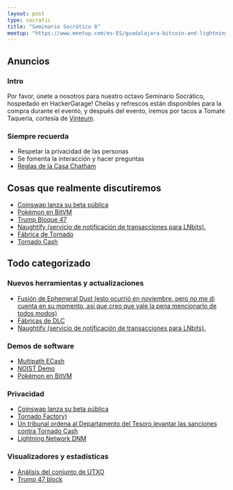 ```yaml
---
layout: post
type: socratic
title: "Seminario Socrático 8"
meetup: "https://www.meetup.com/es-ES/guadalajara-bitcoin-and-lightning/events/306010196/?eventorigin=group_upcoming_events"
---
```


## Anuncios
### Intro
Por favor, únete a nosotros para nuestro octavo Seminario Socrático, hospedado en HackerGarage! Chelas y refrescos están disponibles para la compra durante el evento, y después del evento, iremos por tacos a Tomate Taquería, cortesía de [Vinteum](https://vinteum.org/).

### Siempre recuerda
- Respetar la privacidad de las personas
- Se fomenta la interacción y hacer preguntas
- [Reglas de la Casa Chatham](https://es.m.wikipedia.org/wiki/Regla_Chatham_House)


## Cosas que realmente discutiremos

- [Coinswap lanza su beta pública](https://github.com/citadel-tech/coinswap/releases/tag/v0.1.0) 
- [Pokémon en BitVM](https://blog.rootstock.io/noticia/pkmn_bttl-a-pokemon-battle-game-written-in-zig-and-executed-with-bitvmx/) 
- [Trump Bloque 47](https://mempool.space/block/000000000000000000010c05038d08c742d28a7a248e9d0f94ebe5102f366c8e?audit=false&showDetails=false&view=actual#overview) 
- [Naughtify (servicio de notificación de transacciones para LNbits).](https://stacker.news/items/846967) 
- [Fábrica de Tornado](https://github.com/supertestnet/tornado_factory) 
- [Tornado Cash](https://decrypt.co/302241/court-tornado-cash-sanctions) 


## Todo categorizado
### Nuevos herramientas y actualizaciones

- [Fusión de Ephemeral Dust (esto ocurrió en noviembre, pero no me di cuenta en su momento, así que creo que vale la pena mencionarlo de todos modos)](https://github.com/bitcoin/bitcoin/pull/30239)
- [Fábricas de DLC](https://conduition.io/scriptless/dlc-factory/)
- [Naughtify (servicio de notificación de transacciones para LNbits).](https://stacker.news/items/846967) 

### Demos de software
- [Multipath ECash](https://x.com/callebtc/status/1875479808144298479)
- [NOIST Demo](https://x.com/brqgoo/status/1881768183314657751)
- [Pokémon en BitVM](https://blog.rootstock.io/noticia/pkmn_bttl-a-pokemon-battle-game-written-in-zig-and-executed-with-bitvmx/) 

### Privacidad

- [Coinswap lanza su beta pública](https://github.com/citadel-tech/coinswap/releases/tag/v0.1.0)
- [Tornado Factory)](https://github.com/supertestnet/tornado_factory)
- [Un tribunal ordena al Departamento del Tesoro levantar las sanciones contra Tornado Cash](https://decrypt.co/302241/court-tornado-cash-sanctions)
- [Lightning Network DNM](http://ikduzlpwcc4khvj27rlywgic6eaxj5w3brj4uo54z2sfyj7b2hfrepyd.onion/)

### Visualizadores y estadísticas

- [Análisis del conjunto de UTXO](https://x.com/oomahq/status/1875339328127431016)
- [Trump 47 block](https://mempool.space/block/000000000000000000010c05038d08c742d28a7a248e9d0f94ebe5102f366c8e?audit=false&showDetails=false&view=actual#overview)